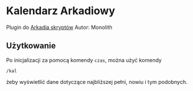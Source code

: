 # Kalendarz Arkadiowy

Plugin do [Arkadia skryptów](https://github.com/tjurczyk/arkadia)
Autor: Monolith

## Użytkowanie

Po inicjalizacji za pomocą komendy `czas`, można użyć komendy

```/kal```

żeby wyświetlić dane dotyczące najbliższej pełni, nowiu i tym podobnych.